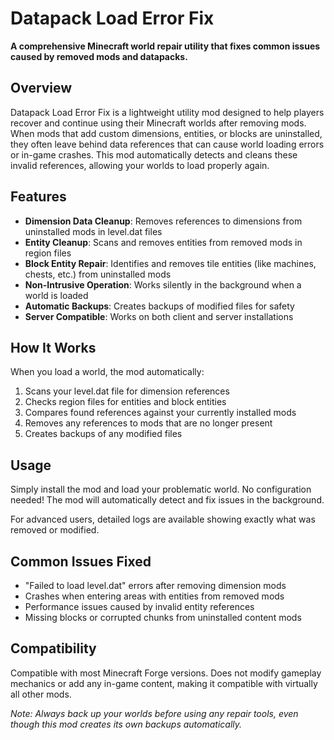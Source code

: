 # Datapack Load Error Fix

**A comprehensive Minecraft world repair utility that fixes common issues caused by removed mods and datapacks.**

## Overview

Datapack Load Error Fix is a lightweight utility mod designed to help players recover and continue using their Minecraft worlds after removing mods. When mods that add custom dimensions, entities, or blocks are uninstalled, they often leave behind data references that can cause world loading errors or in-game crashes. This mod automatically detects and cleans these invalid references, allowing your worlds to load properly again.

## Features

- **Dimension Data Cleanup**: Removes references to dimensions from uninstalled mods in level.dat files
- **Entity Cleanup**: Scans and removes entities from removed mods in region files
- **Block Entity Repair**: Identifies and removes tile entities (like machines, chests, etc.) from uninstalled mods
- **Non-Intrusive Operation**: Works silently in the background when a world is loaded
- **Automatic Backups**: Creates backups of modified files for safety
- **Server Compatible**: Works on both client and server installations

## How It Works

When you load a world, the mod automatically:
1. Scans your level.dat file for dimension references
2. Checks region files for entities and block entities
3. Compares found references against your currently installed mods
4. Removes any references to mods that are no longer present
5. Creates backups of any modified files

## Usage

Simply install the mod and load your problematic world. No configuration needed! The mod will automatically detect and fix issues in the background.

For advanced users, detailed logs are available showing exactly what was removed or modified.

## Common Issues Fixed

- "Failed to load level.dat" errors after removing dimension mods
- Crashes when entering areas with entities from removed mods
- Performance issues caused by invalid entity references
- Missing blocks or corrupted chunks from uninstalled content mods

## Compatibility

Compatible with most Minecraft Forge versions. Does not modify gameplay mechanics or add any in-game content, making it compatible with virtually all other mods.

*Note: Always back up your worlds before using any repair tools, even though this mod creates its own backups automatically.*

